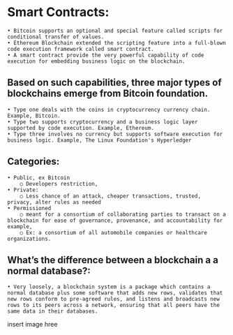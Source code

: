 # Smart Contracts:

	• Bitcoin supports an optional and special feature called scripts for conditional transfer of values. 
	• Ethereum Blockchain extended the scripting feature into a full-blown code execution framework called smart contract. 
	• A smart contract provide the very powerful capability of code execution for embedding business logic on the blockchain. 

## Based on such capabilities, three major types of blockchains emerge from Bitcoin foundation.

	• Type one deals with the coins in cryptocurrency currency chain. Example, Bitcoin. 
	• Type two supports cryptocurrency and a business logic layer supported by code execution. Example, Ethereum. 
	• Type three involves no currency but supports software execution for business logic. Example, The Linux Foundation's Hyperledger


## Categories:

	• Public, ex Bitcoin
		○ Developers restriction, 
	• Private:
		○ Less chance of an attack, cheaper transactions, trusted, privacy, alter rules as needed
	• Permissioned
		○ meant for a consortium of collaborating parties to transact on a blockchain for ease of governance, provenance, and accountability for example, 
		○ Ex: a consortium of all automobile companies or healthcare organizations. 
	
	
	
## What’s the difference between a blockchain a a normal database?:

	• Very loosely, a blockchain system is a package which contains a normal database plus some software that adds new rows, validates that new rows conform to pre-agreed rules, and listens and broadcasts new rows to its peers across a network, ensuring that all peers have the same data in their databases.

insert image hree
